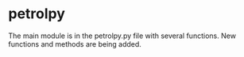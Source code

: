 # petrolpy
The main module is in the petrolpy.py file with several functions. New functions and methods are being added.
